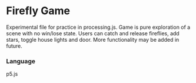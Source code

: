 # Firefly Game
Experimental file for practice in processing.js. Game is pure exploration of a scene with no win/lose state. Users can catch and release fireflies, add stars, toggle house lights and door. More functionality may be added in future.

### Language
p5.js
